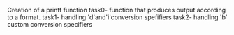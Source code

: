 Creation of a printf function 
task0- function that produces output according to a format.
task1- handling 'd'and'i'conversion spefifiers
task2- handling 'b' custom conversion specifiers
